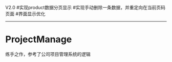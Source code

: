 
V2.0 
#实现product数据分页显示
#实现手动删除一条数据，并重定向在当前页码页面
#界面显示优化

---------------
# ProjectManage
练手之作，参考了公司项目管理系统的逻辑

